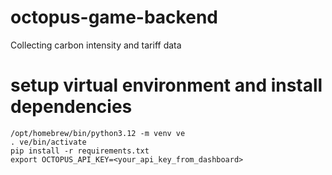# octopus-game-backend

Collecting carbon intensity and tariff data

# setup virtual environment and install dependencies

```
/opt/homebrew/bin/python3.12 -m venv ve
. ve/bin/activate
pip install -r requirements.txt
export OCTOPUS_API_KEY=<your_api_key_from_dashboard>
```
